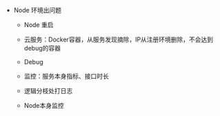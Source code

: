 + Node 环境出问题
    + Node 重启
    + 云服务：Docker容器，从服务发现摘除，IP从注册环境删除，不会达到debug的容器
    + Debug

    + 监控：服务本身指标、接口时长
    + 逻辑分枝处打日志
    + Node本身监控